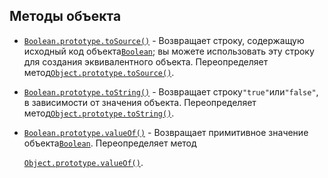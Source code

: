 ## Методы объекта

* [`Boolean.prototype.toSource()`](https://developer.mozilla.org/ru/docs/Web/JavaScript/Reference/Global_Objects/Boolean/toSource) - Возвращает строку, содержащую исходный код объекта[`Boolean`](https://developer.mozilla.org/ru/docs/Web/JavaScript/Reference/Global_Objects/Boolean); вы можете использовать эту строку для создания эквивалентного объекта. Переопределяет метод[`Object.prototype.toSource()`](https://developer.mozilla.org/ru/docs/Web/JavaScript/Reference/Global_Objects/Object/toSource).

* [`Boolean.prototype.toString()`](https://developer.mozilla.org/ru/docs/Web/JavaScript/Reference/Global_Objects/Boolean/toString) - Возвращает строку`"true"`или`"false"`, в зависимости от значения объекта. Переопределяет метод[`Object.prototype.toString()`](https://developer.mozilla.org/ru/docs/Web/JavaScript/Reference/Global_Objects/Object/toString).

* [`Boolean.prototype.valueOf()`](https://developer.mozilla.org/ru/docs/Web/JavaScript/Reference/Global_Objects/Boolean/valueOf) - Возвращает примитивное значение объекта[`Boolean`](https://developer.mozilla.org/ru/docs/Web/JavaScript/Reference/Global_Objects/Boolean). Переопределяет метод

  [`Object.prototype.valueOf()`](https://developer.mozilla.org/ru/docs/Web/JavaScript/Reference/Global_Objects/Object/valueOf).



